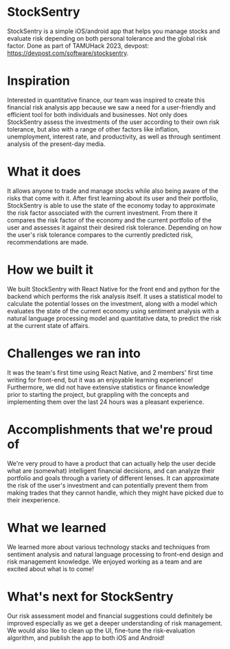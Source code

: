 # StockSentry
StockSentry is a simple iOS/android app that helps you manage stocks and evaluate risk depending on both personal tolerance and the global risk factor.
Done as part of TAMUHack 2023, devpost: https://devpost.com/software/stocksentry.

# Inspiration
Interested in quantitative finance, our team was inspired to create this financial risk analysis app because we saw a need for a user-friendly and efficient tool for both individuals and businesses. Not only does StockSentry assess the investments of the user according to their own risk tolerance, but also with a range of other factors like inflation, unemployment, interest rate, and productivity, as well as through sentiment analysis of the present-day media.

# What it does
It allows anyone to trade and manage stocks while also being aware of the risks that come with it. After first learning about its user and their portfolio, StockSentry is able to use the state of the economy today to approximate the risk factor associated with the current investment. From there it compares the risk factor of the economy and the current portfolio of the user and assesses it against their desired risk tolerance. Depending on how the user's risk tolerance compares to the currently predicted risk, recommendations are made.

# How we built it
We built StockSentry with React Native for the front end and python for the backend which performs the risk analysis itself. It uses a statistical model to calculate the potential losses on the investment, along with a model which evaluates the state of the current economy using sentiment analysis with a natural language processing model and quantitative data, to predict the risk at the current state of affairs.

# Challenges we ran into
It was the team's first time using React Native, and 2 members' first time writing for front-end, but it was an enjoyable learning experience! Furthermore, we did not have extensive statistics or finance knowledge prior to starting the project, but grappling with the concepts and implementing them over the last 24 hours was a pleasant experience.

# Accomplishments that we're proud of
We're very proud to have a product that can actually help the user decide what are (somewhat) intelligent financial decisions, and can analyze their portfolio and goals through a variety of different lenses. It can approximate the risk of the user's investment and can potentially prevent them from making trades that they cannot handle, which they might have picked due to their inexperience.

# What we learned
We learned more about various technology stacks and techniques from sentiment analysis and natural language processing to front-end design and risk management knowledge. We enjoyed working as a team and are excited about what is to come!

# What's next for StockSentry
Our risk assessment model and financial suggestions could definitely be improved especially as we get a deeper understanding of risk management. We would also like to clean up the UI, fine-tune the risk-evaluation algorithm, and publish the app to both iOS and Android!
